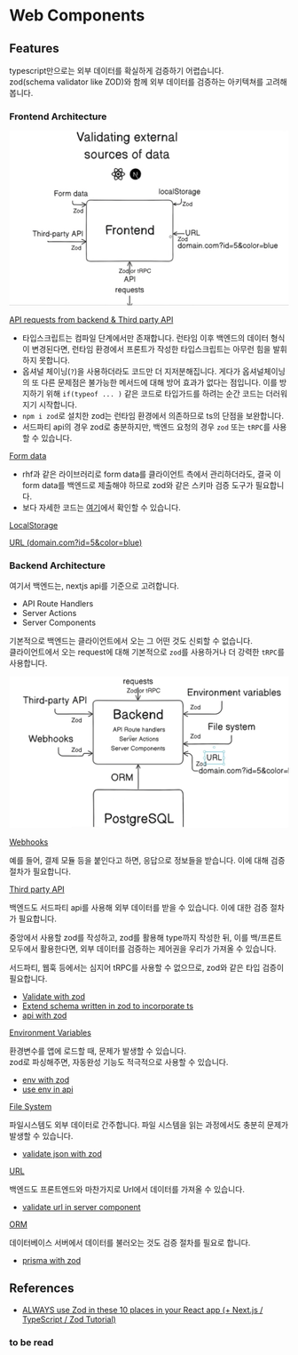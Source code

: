 # Web Components

## Features

typescript만으로는 외부 데이터를 확실하게 검증하기 어렵습니다.<br>
zod(schema validator like ZOD)와 함께 외부 데이터를 검증하는 아키텍쳐를 고려해봅니다.

### Frontend Architecture

![Alt text](./public/image.png)

[API requests from backend & Third party API](./examples/api-requests/product.tsx)

- 타입스크립트는 컴파일 단계에서만 존재합니다. 런타임 이후 백엔드의 데이터 형식이 변경된다면, 런타임 환경에서 프론트가 작성한 타입스크립트는 아무런 힘을 발휘하지 못합니다.
- 옵셔널 체이닝(`?`)을 사용하더라도 코드만 더 지저분해집니다. 게다가 옵셔널체이닝의 또 다른 문제점은 불가능한 메서드에 대해 방어 효과가 없다는 점입니다. 이를 방지하기 위해 `if(typeof ... )` 같은 코드로 타입가드를 하려는 순간 코드는 더러워지기 시작합니다.
- `npm i zod`로 설치한 zod는 런타임 환경에서 의존하므로 ts의 단점을 보완합니다.
- 서드파티 api의 경우 zod로 충분하지만, 백엔드 요청의 경우 `zod` 또는 `tRPC`를 사용할 수 있습니다.

[Form data](./examples/form-data/checkout-form.tsx)

- rhf과 같은 라이브러리로 form data를 클라이언트 측에서 관리하더라도, 결국 이 form data를 백엔드로 제출해야 하므로 zod와 같은 스키마 검증 도구가 필요합니다.
- 보다 자세한 코드는 [여기](https://github.com/wooleejaan/yw-frontend/blob/main/react-hook-form-with-zod/components/form-with-rhf-and-zod-and-server.tsx)에서 확인할 수 있습니다.

[LocalStorage](./examples/local-storage/cart.tsx)

[URL (domain.com?id=5&color=blue)](./examples/url-as-state/product2.tsx)

### Backend Architecture

여기서 백엔드는, nextjs api를 기준으로 고려합니다.

- API Route Handlers
- Server Actions
- Server Components

기본적으로 백엔드는 클라이언트에서 오는 그 어떤 것도 신뢰할 수 없습니다.<br>
클라이언트에서 오는 request에 대해 기본적으로 `zod`를 사용하거나 더 강력한 `tRPC`를 사용합니다.

![Alt text](./public/image1.png)

[Webhooks]()

예를 들어, 결제 모듈 등을 붙인다고 하면, 응답으로 정보들을 받습니다. 이에 대해 검증 절차가 필요합니다.

[Third party API]()

백엔드도 서드파티 api를 사용해 외부 데이터를 받을 수 있습니다. 이에 대한 검증 절차가 필요합니다.<br>

중앙에서 사용할 zod를 작성하고, zod를 활용해 type까지 작성한 뒤, 이를 백/프론트 모두에서 활용한다면, 외부 데이터를 검증하는 제어권을 우리가 가져올 수 있습니다.

서드파티, 웹훅 등에서는 심지어 tRPC를 사용할 수 없으므로, zod와 같은 타입 검증이 필요합니다.

- [Validate with zod](./lib/validations.ts)
- [Extend schema written in zod to incorporate ts](./lib/types.ts)
- [api with zod](./app/api/form/route.ts)

[Environment Variables]()

환경변수를 앱에 로드할 때, 문제가 발생할 수 있습니다.<br>
zod로 파싱해주면, 자동완성 기능도 적극적으로 사용할 수 있습니다.

- [env with zod](./env.ts)
- [use env in api](./app/api/env/route.ts)

[File System]()

파일시스템도 외부 데이터로 간주합니다. 파일 시스템을 읽는 과정에서도 충분히 문제가 발생할 수 있습니다.

- [validate json with zod](./app/api/file-system/route.ts)

[URL]()

백엔드도 프론트엔드와 마찬가지로 Url에서 데이터를 가져올 수 있습니다.

- [validate url in server component](./examples/product-server/product3.tsx)

[ORM]()

데이터베이스 서버에서 데이터를 불러오는 것도 검증 절차를 필요로 합니다.

- [prisma with zod](./examples/prisma-server/product-page.tsx)

## References

- [ALWAYS use Zod in these 10 places in your React app (+ Next.js / TypeScript / Zod Tutorial)](https://www.youtube.com/watch?v=AeQ3f4zmSMs)

### to be read
